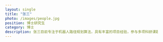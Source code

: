 ```yaml
---
layout: single
title: "张三"
photo: /images/people.jpg
position: 博士研究生
category: 博士
description: 张三目前专注于机器人路径规划算法，具有丰富的项目经验，参与多项科研课题。
---
```


